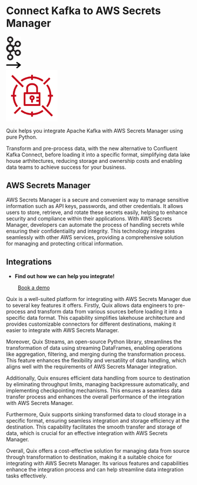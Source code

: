 # Connect Kafka to AWS Secrets Manager

<div class="connect-images cards blog-grid-card" markdown>
<div>
<img src="../images/kafka_logo.png" width="40px" />
</div>
<div>
<img src="../images/arrow.svg" width="40px" />
</div>
<div>
<img src="./images/aws-secrets-manager_1.jpg" />
</div>
</div>

Quix helps you integrate Apache Kafka with AWS Secrets Manager using pure Python.

Transform and pre-process data, with the new alternative to Confluent Kafka Connect, before loading it into a specific format, simplifying data lake house arthitectures, reducing storage and ownership costs and enabling data teams to achieve success for your business.

## AWS Secrets Manager

AWS Secrets Manager is a secure and convenient way to manage sensitive information such as API keys, passwords, and other credentials. It allows users to store, retrieve, and rotate these secrets easily, helping to enhance security and compliance within their applications. With AWS Secrets Manager, developers can automate the process of handling secrets while ensuring their confidentiality and integrity. This technology integrates seamlessly with other AWS services, providing a comprehensive solution for managing and protecting critical information.

## Integrations

<div class="grid cards" markdown>

- __Find out how we can help you integrate!__

    <a class="md-button md-button--primary" href="https://share.hsforms.com/1iW0TmZzKQMChk0lxd_tGiw4yjw2?__hstc=175542013.2303933fbd746c0ac86d9ccbe9bc9100.1728383268831.1729603416735.1729620918855.31&__hssc=175542013.1.1729620918855&__hsfp=2132701734" target="_blank" style="margin:.5rem;">Book a demo</a>

</div>


Quix is a well-suited platform for integrating with AWS Secrets Manager due to several key features it offers. Firstly, Quix allows data engineers to pre-process and transform data from various sources before loading it into a specific data format. This capability simplifies lakehouse architecture and provides customizable connectors for different destinations, making it easier to integrate with AWS Secrets Manager.

Moreover, Quix Streams, an open-source Python library, streamlines the transformation of data using streaming DataFrames, enabling operations like aggregation, filtering, and merging during the transformation process. This feature enhances the flexibility and versatility of data handling, which aligns well with the requirements of AWS Secrets Manager integration.

Additionally, Quix ensures efficient data handling from source to destination by eliminating throughput limits, managing backpressure automatically, and implementing checkpointing mechanisms. This ensures a seamless data transfer process and enhances the overall performance of the integration with AWS Secrets Manager.

Furthermore, Quix supports sinking transformed data to cloud storage in a specific format, ensuring seamless integration and storage efficiency at the destination. This capability facilitates the smooth transfer and storage of data, which is crucial for an effective integration with AWS Secrets Manager.

Overall, Quix offers a cost-effective solution for managing data from source through transformation to destination, making it a suitable choice for integrating with AWS Secrets Manager. Its various features and capabilities enhance the integration process and can help streamline data integration tasks effectively.

